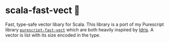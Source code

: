 # scala-fast-vect 🐆

Fast, type-safe vector libary for Scala. This library is a port of my Purescript library [`purescript-fast-vect`](https://github.com/sigma-andex/purescript-fast-vect) which are both heavily inspired by [Idris](https://www.idris-lang.org/). A vector is list with its size encoded in the type.
